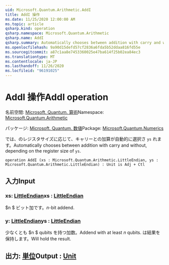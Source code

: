 ```yaml
---
uid: Microsoft.Quantum.Arithmetic.AddI
title: AddI 操作
ms.date: 11/25/2020 12:00:00 AM
ms.topic: article
qsharp.kind: operation
qsharp.namespace: Microsoft.Quantum.Arithmetic
qsharp.name: AddI
qsharp.summary: Automatically chooses between addition with carry and without, depending on the register size of `ys`.
ms.openlocfilehash: 9a90d15defd57cf2836a6fda5b52ddaa816fd55e
ms.sourcegitcommit: a87c1aa8e7453360025e47ba614f25b02ea84ec3
ms.translationtype: MT
ms.contentlocale: ja-JP
ms.lasthandoff: 11/26/2020
ms.locfileid: "96191025"
---
```

# <a name="addi-operation"></a><span data-ttu-id="606b0-102">AddI 操作</span><span class="sxs-lookup"><span data-stu-id="606b0-102">AddI operation</span></span>

<span data-ttu-id="606b0-103">名前空間: [Microsoft. Quantum. 算術](xref:Microsoft.Quantum.Arithmetic)</span><span class="sxs-lookup"><span data-stu-id="606b0-103">Namespace: [Microsoft.Quantum.Arithmetic](xref:Microsoft.Quantum.Arithmetic)</span></span>

<span data-ttu-id="606b0-104">パッケージ: [Microsoft. Quantum. 数値](https://nuget.org/packages/Microsoft.Quantum.Numerics)</span><span class="sxs-lookup"><span data-stu-id="606b0-104">Package: [Microsoft.Quantum.Numerics](https://nuget.org/packages/Microsoft.Quantum.Numerics)</span></span>


<span data-ttu-id="606b0-105">では、のレジスタサイズに応じて、キャリーとの加算が自動的に選択さ `ys` れます。</span><span class="sxs-lookup"><span data-stu-id="606b0-105">Automatically chooses between addition with carry and without, depending on the register size of `ys`.</span></span>

```qsharp
operation AddI (xs : Microsoft.Quantum.Arithmetic.LittleEndian, ys : Microsoft.Quantum.Arithmetic.LittleEndian) : Unit is Adj + Ctl
```


## <a name="input"></a><span data-ttu-id="606b0-106">入力</span><span class="sxs-lookup"><span data-stu-id="606b0-106">Input</span></span>

### <a name="xs--littleendian"></a><span data-ttu-id="606b0-107">xs: [LittleEndian](xref:Microsoft.Quantum.Arithmetic.LittleEndian)</span><span class="sxs-lookup"><span data-stu-id="606b0-107">xs : [LittleEndian](xref:Microsoft.Quantum.Arithmetic.LittleEndian)</span></span>

<span data-ttu-id="606b0-108">$n $ ビット加です。</span><span class="sxs-lookup"><span data-stu-id="606b0-108">$n$-bit addend.</span></span>


### <a name="ys--littleendian"></a><span data-ttu-id="606b0-109">y: [LittleEndian](xref:Microsoft.Quantum.Arithmetic.LittleEndian)</span><span class="sxs-lookup"><span data-stu-id="606b0-109">ys : [LittleEndian](xref:Microsoft.Quantum.Arithmetic.LittleEndian)</span></span>

<span data-ttu-id="606b0-110">少なくとも $n $ qubits を持つ加数。</span><span class="sxs-lookup"><span data-stu-id="606b0-110">Addend with at least $n$ qubits.</span></span> <span data-ttu-id="606b0-111">は結果を保持します。</span><span class="sxs-lookup"><span data-stu-id="606b0-111">Will hold the result.</span></span>



## <a name="output--unit"></a><span data-ttu-id="606b0-112">出力: [単位](xref:microsoft.quantum.lang-ref.unit)</span><span class="sxs-lookup"><span data-stu-id="606b0-112">Output : [Unit](xref:microsoft.quantum.lang-ref.unit)</span></span>

